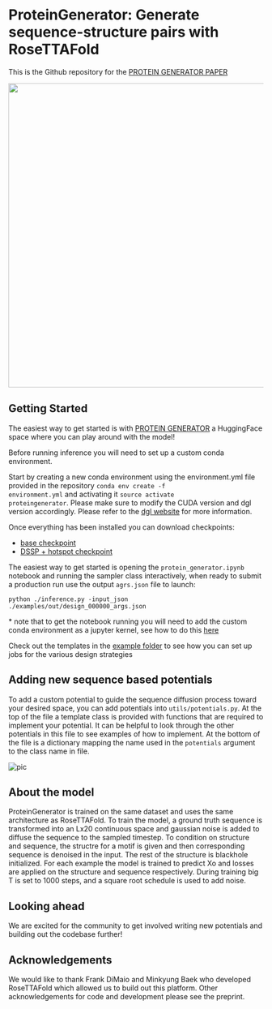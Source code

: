 # ProteinGenerator: Generate sequence-structure pairs with RoseTTAFold
This is the Github repository for the [PROTEIN GENERATOR PAPER](https://www.nature.com/articles/s41587-024-02395-w)

<img src='./utils/figs/seqdiff_anim_720p.gif' width='600' style="horizontal-align:middle">

## Getting Started
The easiest way to get started is with [PROTEIN GENERATOR](https://huggingface.co/spaces/merle/PROTEIN_GENERATOR) a HuggingFace space where you can play around with the model!

Before running inference you will need to set up a custom conda environment.

Start by creating a new conda environment using the environment.yml file provided in the repository
<code>conda env create -f environment.yml</code> and activating it <code>source activate proteingenerator</code>. Please make sure to modify the CUDA version and dgl version accordingly. Please refer to the  [dgl website](https://www.dgl.ai/pages/start.html) for more information.

Once everything has been installed you can download checkpoints:
- [base checkpoint](http://files.ipd.uw.edu/pub/sequence_diffusion/checkpoints/SEQDIFF_221219_equalTASKS_nostrSELFCOND_mod30.pt)
- [DSSP + hotspot checkpoint](http://files.ipd.uw.edu/pub/sequence_diffusion/checkpoints/SEQDIFF_230205_dssp_hotspots_25mask_EQtasks_mod30.pt)

The easiest way to get started is opening the <code>protein_generator.ipynb</code> notebook and running the sampler class interactively, when ready to submit a production run use the output <code>agrs.json</code> file to launch: 

<code>python ./inference.py -input_json ./examples/out/design_000000_args.json</code> 

\* note that to get the notebook running you will need to add the custom conda environment as a jupyter kernel, see how to do this [here](https://towardsdatascience.com/get-your-conda-environment-to-show-in-jupyter-notebooks-the-easy-way-17010b76e874)

Check out the templates in the [example folder](examples) to see how you can set up jobs for the various design strategies

## Adding new sequence based potentials
To add a custom potential to guide the sequence diffusion process toward your desired space, you can add potentials into <code>utils/potentials.py</code>. At the top of the file a template class is provided with functions that are required to implement your potential. It can be helpful to look through the other potentials in this file to see examples of how to implement. At the bottom of the file is a dictionary mapping the name used in the <code>potentials</code> argument to the class name in file. 

![pic](http://files.ipd.uw.edu/pub/sequence_diffusion/figs/diffusion_landscape.png)

## About the model
ProteinGenerator is trained on the same dataset and uses the same architecture as RoseTTAFold. To train the model, a ground truth sequence is transformed into an Lx20 continuous space and gaussian noise is added to diffuse the sequence to the sampled timestep. To condition on structure and sequence, the structre for a motif is given and then corresponding sequence is denoised in the input. The rest of the structure is blackhole initialized. For each example the model is trained to predict Xo and losses are applied on the structure and sequence respectively. During training big T is set to 1000 steps, and a square root schedule is used to add noise.

## Looking ahead
We are excited for the community to get involved writing new potentials and building out the codebase further!

## Acknowledgements
We would like to thank Frank DiMaio and Minkyung Baek who developed RoseTTAFold which allowed us to build out this platform. Other acknowledgements for code and development please see the preprint.
